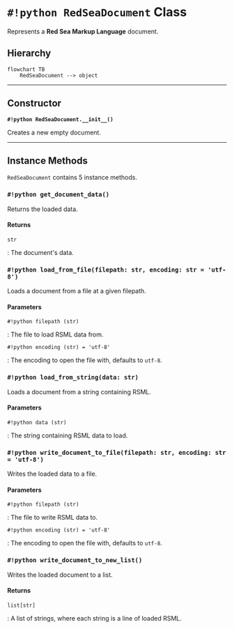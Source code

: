 # `#!python RedSeaDocument` Class
Represents a **Red Sea Markup Language** document.

<!-- HIERARCHY -->

## Hierarchy
```mermaid
flowchart TB
    RedSeaDocument --> object
```

---

<!-- CONSTRUCTORS -->

## Constructor
**`#!python RedSeaDocument.__init__()`**

Creates a new empty document.

---

<!-- INSTANCE METHODS -->

## Instance Methods
`RedSeaDocument` contains 5 instance methods.

### `#!python get_document_data()`
Returns the loaded data.

#### Returns
`str`

:   The document's data.

### `#!python load_from_file(filepath: str, encoding: str = 'utf-8')`
Loads a document from a file at a given filepath.

#### Parameters
`#!python filepath (str)`

:   The file to load RSML data from.

`#!python encoding (str) = 'utf-8'`

:   The encoding to open the file with, defaults to `utf-8`.

### `#!python load_from_string(data: str)`
Loads a document from a string containing RSML.

#### Parameters
`#!python data (str)`

:   The string containing RSML data to load.

### `#!python write_document_to_file(filepath: str, encoding: str = 'utf-8')`
Writes the loaded data to a file.

#### Parameters
`#!python filepath (str)`

:   The file to write RSML data to.

`#!python encoding (str) = 'utf-8'`

:   The encoding to open the file with, defaults to `utf-8`.

### `#!python write_document_to_new_list()`
Writes the loaded document to a list.

#### Returns
`list[str]`

:   A list of strings, where each string is a line of loaded RSML.
